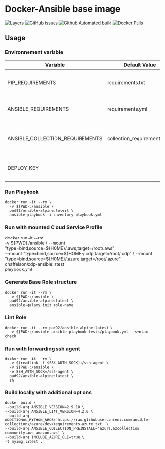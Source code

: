 # Docker-Ansible base image

[![Layers](https://images.microbadger.com/badges/image/chaffelson/cdp-ansible.svg)](https://microbadger.com/images/chaffelson/cdp-ansible) [![GitHub issues](https://img.shields.io/github/issues/Chaffelson/docker-ansible-alpine.svg)](https://github.com/Chaffelson/docker-ansible-alpine) [![Github Automated build](https://img.shields.io/github/workflow/status/chaffelson/docker-ansible-alpine/Docker%20Image%20CI?maxAge=2592000)](https://github.com/Chaffelson/docker-ansible-alpine/actions?query=workflow%3A%22Docker+Image+CI%22) [![Docker Pulls](https://img.shields.io/docker/pulls/chaffelson/cdp-ansible.svg)](https://hub.docker.com/r/chaffelson/cdp-ansible/)

## Usage

### Environnement variable

| Variable             | Default Value    | Usage                                       |
|----------------------|------------------|---------------------------------------------|
| PIP_REQUIREMENTS     | requirements.txt | install python library requirements         |
| ANSIBLE_REQUIREMENTS | requirements.yml | install ansible galaxy roles requirements   |
| ANSIBLE_COLLECTION_REQUIREMENTS | collection_requirements.yml | install ansible galaxy collection requirements   |
| DEPLOY_KEY           |                  | pass an SSH private key to use in container |

### Run Playbook

```
docker run -it --rm \
  -v ${PWD}:/ansible \
  pad92/ansible-alpine:latest \
  ansible-playbook -i inventory playbook.yml
```

### Run with mounted Cloud Service Profile
docker run -it --rm \
  -v ${PWD}:/ansible \
  --mount "type=bind,source=${HOME}/.aws,target=/root/.aws" \
  --mount "type=bind,source=${HOME}/.cdp,target=/root/.cdp" \
  --mount "type=bind,source=${HOME}/.azure,target=/root/.azure" \
  chaffelson/cdp-ansible:latest \
  playbook.yml

### Generate Base Role structure

```
docker run -it --rm \
  -v ${PWD}:/ansible \
  pad92/ansible-alpine:latest \
  ansible-galaxy init role-name
```

### Lint Role

```
docker run -it --rm pad92/ansible-alpine:latest \
  -v ${PWD}:/ansible ansible-playbook tests/playbook.yml --syntax-check
```
### Run with forwarding ssh agent

```
docker run -it --rm \
  -v $(readlink -f $SSH_AUTH_SOCK):/ssh-agent \
  -v ${PWD}:/ansible \
  -e SSH_AUTH_SOCK=/ssh-agent \
  pad92/ansible-alpine:latest \
  sh
```

### Build locally with additional options
```
docker build \
--build-arg ANSIBLE_VERSION=2.9.10 \
--build-arg ANSIBLE_LINT_VERSION=4.2.0 \
--build-arg ADDITIONAL_PYTHON_REQS='https://raw.githubusercontent.com/ansible-collections/azure/dev/requirements-azure.txt' \
--build-arg ANSIBLE_COLLECTION_PREINSTALL='azure.azcollection community.aws amazon.aws' \
--build-arg INCLUDE_AZURE_CLI=true \
-t myimg:latest .
```